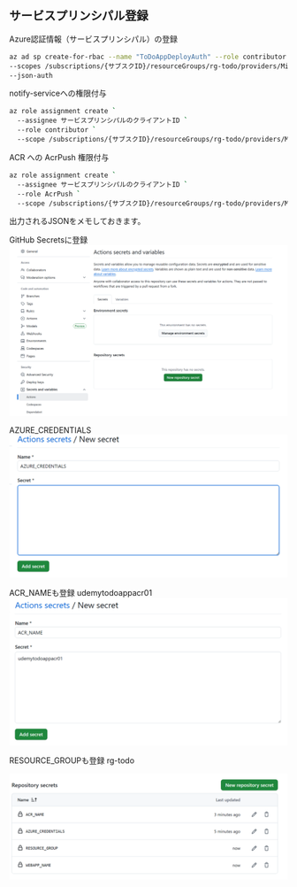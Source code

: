 ## サービスプリンシパル登録
Azure認証情報（サービスプリンシパル）の登録

```bash
az ad sp create-for-rbac --name "ToDoAppDeployAuth" --role contributor `
--scopes /subscriptions/{サブスクID}/resourceGroups/rg-todo/providers/Microsoft.Web/sites/udemytodoapp-app `
--json-auth
```

notify-serviceへの権限付与
```bash
az role assignment create `
  --assignee サービスプリンシパルのクライアントID `
  --role contributor `
  --scope /subscriptions/{サブスクID}/resourceGroups/rg-todo/providers/Microsoft.Web/sites/udemytodoapp-notify
```

ACR への AcrPush 権限付与
```bash
az role assignment create `
  --assignee サービスプリンシパルのクライアントID `
  --role AcrPush `
  --scope /subscriptions/{サブスクID}/resourceGroups/rg-todo/providers/Microsoft.ContainerRegistry/registries/udemytodoappacr01
```


出力されるJSONをメモしておきます。


GitHub Secretsに登録
![alt text](image.png)

AZURE_CREDENTIALS
![alt text](image-1.png)


ACR_NAMEも登録
udemytodoappacr01
![alt text](image-2.png)


RESOURCE_GROUPも登録
rg-todo


![alt text](image-3.png)